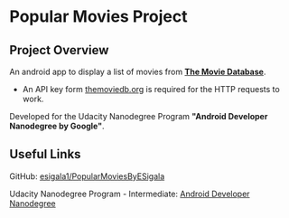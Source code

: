 # Popular Movies Project

## Project Overview
An android app to display a list of movies from **[The Movie Database](https://www.themoviedb.org)**.

* An API key form [themoviedb.org](https://developers.themoviedb.org/3/getting-started/introduction) is required for the HTTP requests to work.

Developed for the Udacity Nanodegree Program **"Android Developer Nanodegree by Google"**.

## Useful Links

GitHub: [esigala1/PopularMoviesByESigala](https://github.com/esigala1/PopularMoviesByESigala)

Udacity Nanodegree Program - Intermediate: [Android Developer Nanodegree](https://www.udacity.com/course/android-developer-nanodegree-by-google--nd801)

